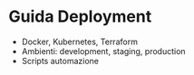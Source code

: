 # Guida Deployment

- Docker, Kubernetes, Terraform
- Ambienti: development, staging, production
- Scripts automazione

